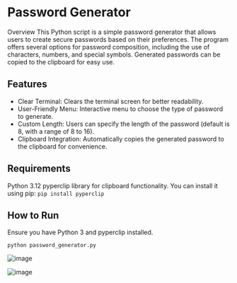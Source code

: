 # Password Generator
Overview
This Python script is a simple password generator that allows users to create secure passwords based on their preferences. The program offers several options for password composition, including the use of characters, numbers, and special symbols. Generated passwords can be copied to the clipboard for easy use.

## Features
- Clear Terminal: Clears the terminal screen for better readability.
- User-Friendly Menu: Interactive menu to choose the type of password to generate.
- Custom Length: Users can specify the length of the password (default is 8, with a range of 8 to 16).
- Clipboard Integration: Automatically copies the generated password to the clipboard for convenience.
## Requirements
Python 3.12
pyperclip library for clipboard functionality. You can install it using pip:
```pip install pyperclip```

## How to Run
Ensure you have Python 3 and pyperclip installed.

``python password_generator.py``


![image](https://github.com/user-attachments/assets/2ce5819c-f045-4a87-96c4-c165c1b8aeb1)

![image](https://github.com/user-attachments/assets/d2c17396-587b-4126-8994-576d3c18b0ca)


